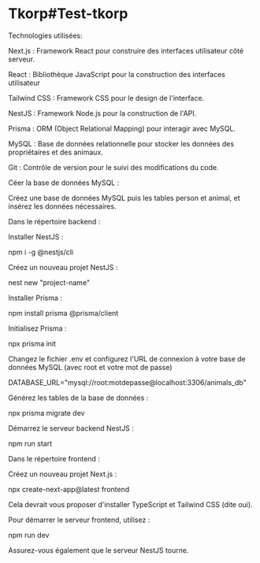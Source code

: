 # Tkorp#Test-tkorp

Technologies utilisées:

Next.js : Framework React pour construire des interfaces utilisateur côté serveur.

React : Bibliothèque JavaScript pour la construction des interfaces utilisateur

Tailwind CSS : Framework CSS pour le design de l'interface.

NestJS : Framework Node.js pour la construction de l'API.

Prisma : ORM (Object Relational Mapping) pour interagir avec MySQL.

MySQL : Base de données relationnelle pour stocker les données des propriétaires et des animaux.

Git : Contrôle de version pour le suivi des modifications du code.


Céer la base de données MySQL :

Créez une base de données MySQL puis les tables person et animal, et insérez les données nécessaires.

Dans le répertoire backend :

Installer NestJS :

npm i -g @nestjs/cli

Créez un nouveau projet NestJS :

nest new "project-name"

Installer Prisma :

npm install prisma @prisma/client

Initialisez Prisma :

npx prisma init

Changez le fichier .env et configurez l'URL de connexion à votre base de données MySQL (avec root et votre mot de passe) 

DATABASE_URL="mysql://root:motdepasse@localhost:3306/animals_db"

Générez les tables de la base de données :

npx prisma migrate dev 

Démarrez le serveur backend NestJS :

npm run start

Dans le répertoire frontend :

Créez un nouveau projet Next.js :

npx create-next-app@latest frontend

Cela devrait vous proposer d'installer TypeScript et Tailwind CSS (dite oui).

Pour démarrer le serveur frontend, utilisez :

npm run dev

Assurez-vous également que le serveur NestJS tourne.
